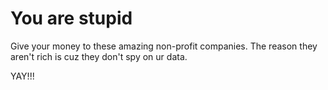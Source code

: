 # You are stupid

Give your money to these amazing non-profit companies.
The reason they aren't rich is cuz they don't spy on ur data.

YAY!!!
